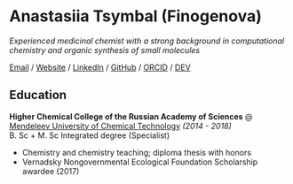 # Anastasiia Tsymbal (Finogenova)

_Experienced medicinal chemist with a strong background in computational chemistry and organic synthesis of small molecules_ <br>

[Email](mailto:anastas.fin@gmail.com) / [Website](___) / [LinkedIn](https://www.linkedin.com/in/anastasiia-tsymbal-0328a1126/) / [GitHub](https://github.com/elltawariel/) / [ORCID](https://orcid.org/0000-0001-9502-5494) / [DEV](___)

## Education
**Higher Chemical College of the Russian Academy of Sciences** @ [Mendeleev University of Chemical Technology](https://www.muctr.ru/) _(2014 - 2018)_ <br>
B. Sc + M. Sc Integrated degree (Specialist)
  - Chemistry and chemistry teaching; diploma thesis with honors
  - Vernadsky Nongovernmental Ecological Foundation Scholarship awardee (2017)


<br><br>
